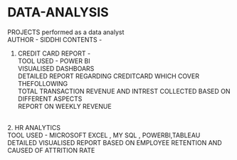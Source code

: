 # DATA-ANALYSIS
PROJECTS  performed as a data analyst
<br>
AUTHOR - SIDDHI
CONTENTS -
<br>
1. CREDIT CARD REPORT -
  <br> TOOL USED - POWER BI
    <br> VISUALISED DASHBOARS 
<br> DETAILED REPORT REGARDING CREDITCARD WHICH COVER THEFOLLOWING
<br> TOTAL TRANSACTION REVENUE AND INTREST COLLECTED BASED ON DIFFERENT ASPECTS
<br> REPORT ON WEEKLY REVENUE  
<br> 
2. HR ANALYTICS
   <br>  TOOL USED - MICROSOFT EXCEL , MY SQL , POWERBI,TABLEAU
   <br> DETAILED VISUALISED REPORT BASED ON EMPLOYEE RETENTION AND CAUSED OF ATTRITION RATE

